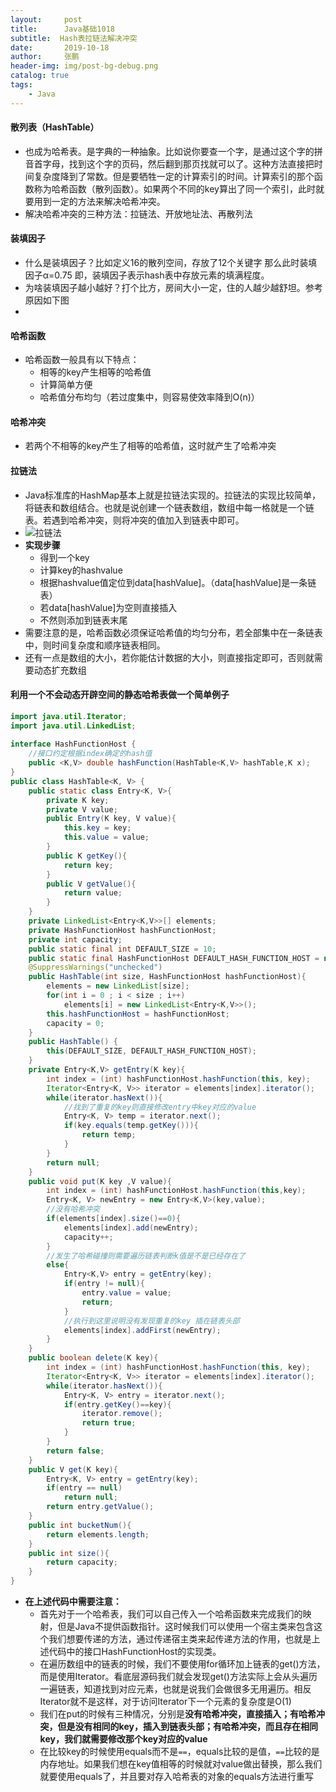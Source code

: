 ```yaml
---
layout:     post 
title:      Java基础1018
subtitle:  Hash表拉链法解决冲突
date:       2019-10-18
author:     张鹏
header-img: img/post-bg-debug.png
catalog: true   
tags:                         
    - Java
---
```


#### 散列表（HashTable）

- 也成为哈希表。是字典的一种抽象。比如说你要查一个字，是通过这个字的拼音首字母，找到这个字的页码，然后翻到那页找就可以了。这种方法直接把时间复杂度降到了常数。但是要牺牲一定的计算索引的时间。计算索引的那个函数称为哈希函数（散列函数）。如果两个不同的key算出了同一个索引，此时就要用到一定的方法来解决哈希冲突。
- 解决哈希冲突的三种方法：拉链法、开放地址法、再散列法

#### 装填因子

- 什么是装填因子？比如定义16的散列空间，存放了12个关键字 那么此时装填因子α=0.75 即，装填因子表示hash表中存放元素的填满程度。
- 为啥装填因子越小越好？打个比方，房间大小一定，住的人越少越舒坦。参考原因如下图
- 

#### 哈希函数

- 哈希函数一般具有以下特点：
   - 相等的key产生相等的哈希值
   - 计算简单方便
   - 哈希值分布均匀（若过度集中，则容易使效率降到O(n)）

#### 哈希冲突

- 若两个不相等的key产生了相等的哈希值，这时就产生了哈希冲突

#### 拉链法

- Java标准库的HashMap基本上就是拉链法实现的。拉链法的实现比较简单，将链表和数组结合。也就是说创建一个链表数组，数组中每一格就是一个链表。若遇到哈希冲突，则将冲突的值加入到链表中即可。
- ![拉链法](https://github.com/Jokerboozp/Jokerboozp.github.io/raw/master/img/%E5%93%88%E5%B8%8C%E5%86%B2%E7%AA%81jpg.jpg)
- **实现步骤**
   - 得到一个key
   - 计算key的hashvalue
   - 根据hashvalue值定位到data[hashValue]。（data[hashValue]是一条链表）
   - 若data[hashValue]为空则直接插入
   - 不然则添加到链表末尾
- 需要注意的是，哈希函数必须保证哈希值的均匀分布，若全部集中在一条链表中，则时间复杂度和顺序链表相同。
- 还有一点是数组的大小，若你能估计数据的大小，则直接指定即可，否则就需要动态扩充数组

#### 利用一个不会动态开辟空间的静态哈希表做一个简单例子

```java
import java.util.Iterator;
import java.util.LinkedList;
 
interface HashFunctionHost {
    //接口约定根据index确定的hash值
    public <K,V> double hashFunction(HashTable<K,V> hashTable,K x);
}
public class HashTable<K, V> {
    public static class Entry<K, V>{
        private K key;
        private V value;
        public Entry(K key, V value){
            this.key = key;
            this.value = value;
        }
        public K getKey(){
            return key;
        }
        public V getValue(){
            return value;
        }
    }
    private LinkedList<Entry<K,V>>[] elements;
    private HashFunctionHost hashFunctionHost;
    private int capacity;
    public static final int DEFAULT_SIZE = 10;
    public static final HashFunctionHost DEFAULT_HASH_FUNCTION_HOST = new DivisionHashFunctionHost();
    @SuppressWarnings("unchecked")
    public HashTable(int size, HashFunctionHost hashFunctionHost){
        elements = new LinkedList[size];
        for(int i = 0 ; i < size ; i++)
            elements[i] = new LinkedList<Entry<K,V>>();
        this.hashFunctionHost = hashFunctionHost;
        capacity = 0;
    }
    public HashTable() {
        this(DEFAULT_SIZE, DEFAULT_HASH_FUNCTION_HOST);
    }
    private Entry<K,V> getEntry(K key){
        int index = (int) hashFunctionHost.hashFunction(this, key);
        Iterator<Entry<K, V>> iterator = elements[index].iterator();
        while(iterator.hasNext()){
            //找到了重复的key则直接修改entry中key对应的value
            Entry<K, V> temp = iterator.next();
            if(key.equals(temp.getKey())){
                return temp;
            }
        }
        return null;
    }
    public void put(K key ,V value){
        int index = (int) hashFunctionHost.hashFunction(this,key);
        Entry<K, V> newEntry = new Entry<K,V>(key,value);
        //没有哈希冲突
        if(elements[index].size()==0){
            elements[index].add(newEntry);
            capacity++;
        }
        //发生了哈希碰撞则需要遍历链表判断k值是不是已经存在了
        else{
            Entry<K,V> entry = getEntry(key);
            if(entry != null){
                entry.value = value;
                return;
            }
            //执行到这里说明没有发现重复的key 插在链表头部
            elements[index].addFirst(newEntry);
        }
    }
    public boolean delete(K key){
        int index = (int) hashFunctionHost.hashFunction(this, key);
        Iterator<Entry<K, V>> iterator = elements[index].iterator();
        while(iterator.hasNext()){
            Entry<K, V> entry = iterator.next();
            if(entry.getKey()==key){
                iterator.remove();
                return true;
            }
        }
        return false;
    }
    public V get(K key){
        Entry<K, V> entry = getEntry(key);
        if(entry == null)
            return null;
        return entry.getValue();
    }
    public int bucketNum(){
        return elements.length;
    }
    public int size(){
        return capacity;
    }
}
```

- **在上述代码中需要注意：**
   - 首先对于一个哈希表，我们可以自己传入一个哈希函数来完成我们的映射，但是Java不提供函数指针。这时候我们可以使用一个宿主类来包含这个我们想要传递的方法，通过传递宿主类来起传递方法的作用，也就是上述代码中的接口HashFunctionHost的实现类。
   - 在遍历数组中的链表的时候，我们不要使用for循环加上链表的get()方法，而是使用Iterator。看底层源码我们就会发现get()方法实际上会从头遍历一遍链表，知道找到对应元素，也就是说我们会做很多无用遍历。相反Iterator就不是这样，对于访问Iterator下一个元素的复杂度是O(1)
   - 我们在put的时候有三种情况，分别是**没有哈希冲突，直接插入；有哈希冲突，但是没有相同的key，插入到链表头部；有哈希冲突，而且存在相同key，我们就需要修改那个key对应的value**
   - 在比较key的时候使用equals而不是`==`，equals比较的是值，`==`比较的是内存地址。如果我们想在key值相等的时候就对value做出替换，那么我们就要使用equals了，并且要对存入哈希表的对象的equals方法进行重写